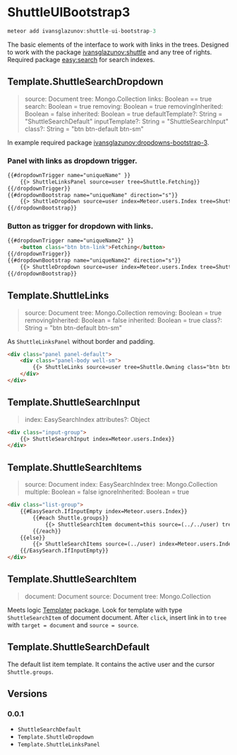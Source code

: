 # ShuttleUIBootstrap3

```js
meteor add ivansglazunov:shuttle-ui-bootstrap-3
```

The basic elements of the interface to work with links in the trees.
Designed to work with the package [ivansglazunov:shuttle](https://github.com/ivansglazunov/meteor-shuttle) and any tree of rights.
Required package [easy:search](https://github.com/matteodem/meteor-easy-search) for search indexes.

## Template.ShuttleSearchDropdown
> source: Document
> tree: Mongo.Collection
> links: Boolean == true
> search: Boolean = true
> removing: Boolean = true
> removingInherited: Boolean = false
> inherited: Boolean = true
> defaultTemplate?: String = "ShuttleSearchDefault"
> inputTemplate?: String = "ShuttleSearchInput"
> class?: String = "btn btn-default btn-sm"

In example required package [ivansglazunov:dropdowns-bootstrap-3](https://github.com/ivansglazunov/meteor-dropdowns-bootstrap-3).

### Panel with links as dropdown trigger.

```html
{{#dropdownTrigger name="uniqueName" }}
	{{> ShuttleLinksPanel source=user tree=Shuttle.Fetching}}
{{/dropdownTrigger}}
{{#dropdownBootstrap name="uniqueName" direction="s"}}
	{{> ShuttleDropdown source=user index=Meteor.users.Index tree=Shuttle.Fetching links=false}}
{{/dropdownBootstrap}}
```

### Button as trigger for dropdown with links.

```html
{{#dropdownTrigger name="uniqueName2" }}
	<button class="btn btn-link">Fetching</button>
{{/dropdownTrigger}}
{{#dropdownBootstrap name="uniqueName2" direction="s"}}
	{{> ShuttleDropdown source=user index=Meteor.users.Index tree=Shuttle.Fetching}}
{{/dropdownBootstrap}}
```

## Template.ShuttleLinks
> source: Document
> tree: Mongo.Collection
> removing: Boolean = true
> removingInherited: Boolean = false
> inherited: Boolean = true
> class?: String = "btn btn-default btn-sm"

As `ShuttleLinksPanel` without border and padding.

```html
<div class="panel panel-default">
	<div class="panel-body well-sm">
		{{> ShuttleLinks source=user tree=Shuttle.Owning class="btn btn-default btn-sm"}}
	</div>
</div>
```

## Template.ShuttleSearchInput
> index: EasySearchIndex
> attributes?: Object

```html
<div class="input-group">
	{{> ShuttleSearchInput index=Meteor.users.Index}}
</div>
```

## Template.ShuttleSearchItems
> source: Document
> index: EasySearchIndex
> tree: Mongo.Collection
> multiple: Boolean = false
> ignoreInherited: Boolean = true

```html
<div class="list-group">
	{{#EasySearch.IfInputEmpty index=Meteor.users.Index}}
		{{#each Shuttle.groups}}
			{{> ShuttleSearchItem document=this source=(../../user) tree=Shuttle.Fetching}}
		{{/each}}
	{{else}}
		{{> ShuttleSearchItems source=(../user) index=Meteor.users.Index tree=Shuttle.Fetching}}
	{{/EasySearch.IfInputEmpty}}
</div>
```

## Template.ShuttleSearchItem
> document: Document
> source: Document
> tree: Mongo.Collection

Meets logic [Templater](https://github.com/ivansglazunov/meteor-templater) package.
Look for template with type `ShuttleSearchItem` of document document.
After `click`, insert link in to `tree` with `target = document` and `source = source`.

## Template.ShuttleSearchDefault
The default list item template.
It contains the active user and the cursor `Shuttle.groups`.

## Versions

### 0.0.1
* `ShuttleSearchDefault`
* `Template.ShuttleDropdown`
* `Template.ShuttleLinksPanel`